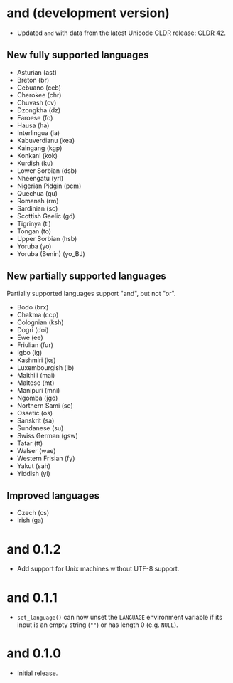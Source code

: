 # and (development version)

* Updated `and` with data from the latest Unicode CLDR release: [CLDR 42](https://cldr.unicode.org/index/downloads/cldr-42).

## New fully supported languages
* Asturian (ast)
* Breton (br)
* Cebuano (ceb)
* Cherokee (chr)
* Chuvash (cv)
* Dzongkha (dz)
* Faroese (fo)
* Hausa (ha)
* Interlingua (ia)
* Kabuverdianu (kea)
* Kaingang (kgp)
* Konkani (kok)
* Kurdish (ku)
* Lower Sorbian (dsb)
* Nheengatu (yrl)
* Nigerian Pidgin (pcm)
* Quechua (qu)
* Romansh (rm)
* Sardinian (sc)
* Scottish Gaelic (gd)
* Tigrinya (ti)
* Tongan (to)
* Upper Sorbian (hsb)
* Yoruba (yo)
* Yoruba (Benin) (yo_BJ)

## New partially supported languages
Partially supported languages support "and", but not "or".

* Bodo (brx)
* Chakma (ccp)
* Colognian (ksh)
* Dogri (doi)
* Ewe (ee)
* Friulian (fur)
* Igbo (ig)
* Kashmiri (ks)
* Luxembourgish (lb)
* Maithili (mai)
* Maltese (mt)
* Manipuri (mni)
* Ngomba (jgo)
* Northern Sami (se)
* Ossetic (os)
* Sanskrit (sa)
* Sundanese (su)
* Swiss German (gsw)
* Tatar (tt)
* Walser (wae)
* Western Frisian (fy)
* Yakut (sah)
* Yiddish (yi)

## Improved languages
* Czech (cs)
* Irish (ga)

# and 0.1.2

* Add support for Unix machines without UTF-8 support.

# and 0.1.1

* `set_language()` can now unset the `LANGUAGE` environment variable if its input is an empty string (`""`) or has length 0 (e.g. `NULL`).

# and 0.1.0

* Initial release.
